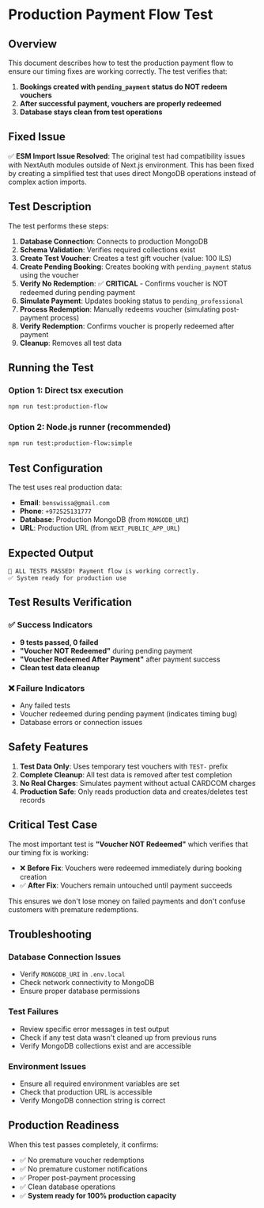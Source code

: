 # Production Payment Flow Test

## Overview

This document describes how to test the production payment flow to ensure our timing fixes are working correctly. The test verifies that:

1. **Bookings created with `pending_payment` status do NOT redeem vouchers**
2. **After successful payment, vouchers are properly redeemed**
3. **Database stays clean from test operations**

## Fixed Issue

✅ **ESM Import Issue Resolved**: The original test had compatibility issues with NextAuth modules outside of Next.js environment. This has been fixed by creating a simplified test that uses direct MongoDB operations instead of complex action imports.

## Test Description

The test performs these steps:

1. **Database Connection**: Connects to production MongoDB
2. **Schema Validation**: Verifies required collections exist  
3. **Create Test Voucher**: Creates a test gift voucher (value: 100 ILS)
4. **Create Pending Booking**: Creates booking with `pending_payment` status using the voucher
5. **Verify No Redemption**: ✅ **CRITICAL** - Confirms voucher is NOT redeemed during pending payment
6. **Simulate Payment**: Updates booking status to `pending_professional`
7. **Process Redemption**: Manually redeems voucher (simulating post-payment process)
8. **Verify Redemption**: Confirms voucher is properly redeemed after payment
9. **Cleanup**: Removes all test data

## Running the Test

### Option 1: Direct tsx execution
```bash
npm run test:production-flow
```

### Option 2: Node.js runner (recommended)
```bash
npm run test:production-flow:simple
```

## Test Configuration

The test uses real production data:
- **Email**: `benswissa@gmail.com`
- **Phone**: `+972525131777`
- **Database**: Production MongoDB (from `MONGODB_URI`)
- **URL**: Production URL (from `NEXT_PUBLIC_APP_URL`)

## Expected Output

```
🎉 ALL TESTS PASSED! Payment flow is working correctly.
✅ System ready for production use
```

## Test Results Verification

### ✅ Success Indicators
- **9 tests passed, 0 failed**
- **"Voucher NOT Redeemed"** during pending payment
- **"Voucher Redeemed After Payment"** after payment success
- **Clean test data cleanup**

### ❌ Failure Indicators
- Any failed tests
- Voucher redeemed during pending payment (indicates timing bug)
- Database errors or connection issues

## Safety Features

1. **Test Data Only**: Uses temporary test vouchers with `TEST-` prefix
2. **Complete Cleanup**: All test data is removed after test completion
3. **No Real Charges**: Simulates payment without actual CARDCOM charges
4. **Production Safe**: Only reads production data and creates/deletes test records

## Critical Test Case

The most important test is **"Voucher NOT Redeemed"** which verifies that our timing fix is working:

- ❌ **Before Fix**: Vouchers were redeemed immediately during booking creation
- ✅ **After Fix**: Vouchers remain untouched until payment succeeds

This ensures we don't lose money on failed payments and don't confuse customers with premature redemptions.

## Troubleshooting

### Database Connection Issues
- Verify `MONGODB_URI` in `.env.local`
- Check network connectivity to MongoDB
- Ensure proper database permissions

### Test Failures
- Review specific error messages in test output
- Check if any test data wasn't cleaned up from previous runs
- Verify MongoDB collections exist and are accessible

### Environment Issues  
- Ensure all required environment variables are set
- Check that production URL is accessible
- Verify MongoDB connection string is correct

## Production Readiness

When this test passes completely, it confirms:
- ✅ No premature voucher redemptions
- ✅ No premature customer notifications  
- ✅ Proper post-payment processing
- ✅ Clean database operations
- ✅ **System ready for 100% production capacity** 